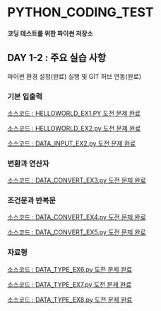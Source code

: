 # PYTHON_CODING_TEST
#### 코딩 테스트를 위한 파이썬 저장소

## DAY 1-2 : 주요 실습 사항
파이썬 환경 설정(완료) 실행 및 GIT 허브 연동(완료)

### 기본 입출력
[소스코드 : HELLOWORLD_EX1.PY 도전 문제 완료](https://github.com/Dalliaaaaa/PYTHON_CODING_TEST/blob/main/DAY1/HELLOWORLD_EX1.py)

[소스코드 : HELLOWORLD_EX2.py 도전 문제 완료](https://github.com/Dalliaaaaa/PYTHON_CODING_TEST/blob/main/DAY1/DATA_INPUT_EX2.py)

[소스코드 : DATA_INPUT_EX2.py 도전 문제 완료](https://github.com/Dalliaaaaa/PYTHON_CODING_TEST/blob/main/DAY1/DATA_INPUT_EX2.py)

### 변환과 연산자
[소스코드 : DATA_CONVERT_EX3.py 도전 문제 완료](https://github.com/Dalliaaaaa/PYTHON_CODING_TEST/blob/main/DAY1/DATA_CONVERT_EX3.py)

### 조건문과 반복문
[소스코드 : DATA_CONVERT_EX4.py 도전 문제 완료](https://github.com/Dalliaaaaa/PYTHON_CODING_TEST/blob/main/DAY1/IF_REPEAT_EX4.py)

[소스코드 : DATA_CONVERT_EX5.py 도전 문제 완료](https://github.com/Dalliaaaaa/PYTHON_CODING_TEST/blob/main/DAY1/IF_REPEAT_EX5.py)

### 자료형
[소스코드 : DATA_TYPE_EX6.py 도전 문제 완료](https://github.com/Dalliaaaaa/PYTHON_CODING_TEST/blob/main/DAY1-2/DATA_TYPE_EX6.py)

[소스코드 : DATA_TYPE_EX7.py 도전 문제 완료](https://github.com/Dalliaaaaa/PYTHON_CODING_TEST/blob/main/DAY1-2/DATA_TYPE_EX7.py)

[소스코드 : DATA_TYPE_EX8.py 도전 문제 완료]()